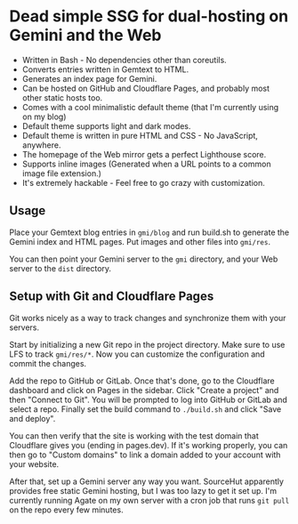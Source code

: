 # Dead simple SSG for dual-hosting on Gemini and the Web

- Written in Bash - No dependencies other than coreutils.
- Converts entries written in Gemtext to HTML.
- Generates an index page for Gemini.
- Can be hosted on GitHub and Cloudflare Pages, and probably most other static hosts too.
- Comes with a cool minimalistic default theme (that I'm currently using on my blog)
- Default theme supports light and dark modes.
- Default theme is written in pure HTML and CSS - No JavaScript, anywhere.
- The homepage of the Web mirror gets a perfect Lighthouse score.
- Supports inline images (Generated when a URL points to a common image file extension.)
- It's extremely hackable - Feel free to go crazy with customization.

## Usage

Place your Gemtext blog entries in `gmi/blog` and run build.sh to generate the Gemini index and HTML pages. Put images and other files into `gmi/res`.

You can then point your Gemini server to the `gmi` directory, and your Web server to the `dist` directory.

## Setup with Git and Cloudflare Pages

Git works nicely as a way to track changes and synchronize them with your servers.

Start by initializing a new Git repo in the project directory. Make sure to use LFS to track `gmi/res/*`. Now you can customize the configuration and commit the changes.

Add the repo to GitHub or GitLab. Once that's done, go to the Cloudflare dashboard and click on Pages in the sidebar. Click "Create a project" and then "Connect to Git". You will be prompted to log into GitHub or GitLab and select a repo. Finally set the build command to `./build.sh` and click "Save and deploy".

You can then verify that the site is working with the test domain that Cloudflare gives you (ending in pages.dev). If it's working properly, you can then go to "Custom domains" to link a domain added to your account with your website.

After that, set up a Gemini server any way you want. SourceHut apparently provides free static Gemini hosting, but I was too lazy to get it set up. I'm currently running Agate on my own server with a cron job that runs `git pull` on the repo every few minutes.
